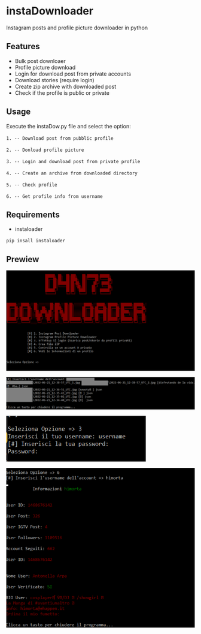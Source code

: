 # instaDownloader
Instagram posts and profile picture downloader in python

## Features
- Bulk post downloaer
- Profile picture download
- Login for download post from private accounts
- Download stories (require login)
- Create zip archive with downloaded post
- Check if the profile is public or private

## Usage
Execute the instaDow.py file and select the option:

`1. -- Download post from pubblic profile`

`2. -- Donload profile picture`

`3. -- Login and download post from private profile`

`4. -- Create an archive from downloaded directory`

`5. -- Check profile`

`6. -- Get profile info from username`

## Requirements
- instaloader
```
pip insall instaloader
```

## Prewiew
![1](./Screenshot/Screenshot_1.png)

![1](./Screenshot/Screenshot_2.png)

![1](./Screenshot/Screenshot_3.png)

![1](./Screenshot/Screenshot_4.png)

